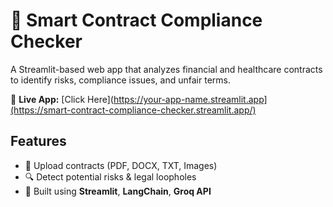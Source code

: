 
# 📝 Smart Contract Compliance Checker

A Streamlit-based web app that analyzes financial and healthcare contracts to identify risks, compliance issues, and unfair terms.

🔗 **Live App:** [Click Here](https://your-app-name.streamlit.app](https://smart-contract-compliance-checker.streamlit.app/)

## Features
- 📑 Upload contracts (PDF, DOCX, TXT, Images)
- 🔍 Detect potential risks & legal loopholes
- 🚀 Built using **Streamlit**, **LangChain**, **Groq API**

